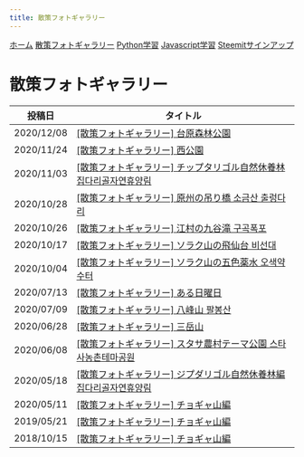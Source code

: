 ```yaml
---
title: 散策フォトギャラリー
---
```


[ホーム](./) [散策フォトギャラリー](./photogarally.html) [Python学習](./python.html) [Javascript学習](./javascript.html) [Steemitサインアップ](./steemitsignup.html)

# 散策フォトギャラリー

|投稿日|タイトル|
|---|---|
|2020/12/08|[[散策フォトギャラリー] 台原森林公園](https://steemit.com/japanese/@yasu/48kak8)|
|2020/11/24|[[散策フォトギャラリー] 西公園](https://steemit.com/japanese/@yasu/2banqr)|
|2020/11/03|[[散策フォトギャラリー] チップタリゴル自然休養林 집다리골자연휴양림](https://steemit.com/japanese/@yasu/77xuzb)|
|2020/10/28|[[散策フォトギャラリー] 原州の吊り橋 소금산 출렁다리](https://steemit.com/hive-101145/@yasu/3wkzi4-or)|
|2020/10/26|[[散策フォトギャラリー] 江村の九谷滝 구곡폭포](https://steemit.com/hive-101145/@yasu/5offbx-or)|
|2020/10/17|[[散策フォトギャラリー] ソラク山の飛仙台 비선대](https://steemit.com/hive-101145/@yasu/3nuza7-or)|
|2020/10/04|[[散策フォトギャラリー] ソラク山の五色薬水 오색약수터](https://steemit.com/hive-101145/@yasu/vzgd3)|
|2020/07/13|[[散策フォトギャラリー] ある日曜日](https://steemit.com/hive-101145/@yasu/3wsk6e)|
|2020/07/09|[[散策フォトギャラリー] 八峰山 팔봉산](https://steemit.com/hive-101145/@yasu/2lgxa1-or)|
|2020/06/28|[[散策フォトギャラリー] 三岳山](https://steemit.com/hive-101145/@yasu/41b8r1)|
|2020/06/08|[[散策フォトギャラリー] スタサ農村テーマ公園 스타사농촌테마공원](https://steemit.com/hive-101145/@yasu/5ryuel-steemit-or)|
|2020/05/18|[[散策フォトギャラリー] ジプダリゴル自然休養林編 집다리골자연휴양림](https://steemit.com/hive-101145/@yasu/steemit-or)|
|2020/05/11|[[散策フォトギャラリー] チョギャ山編](https://steemit.com/hive-101145/@yasu/5antz8-steemit)|
|2019/05/21|[[散策フォトギャラリー] チョギャ山編](https://steemit.com/dtube/@yasu/e2rv1y4q)|
|2018/10/15|[[散策フォトギャラリー] チョギャ山編](https://steemit.com/dclick/@yasu/--1539543703515)|


